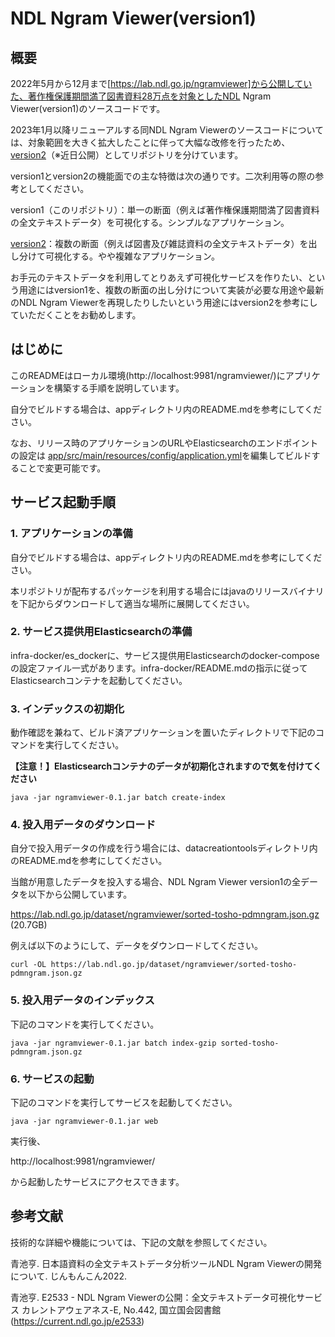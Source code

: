 # NDL Ngram Viewer(version1)

## 概要
2022年5月から12月まで[https://lab.ndl.go.jp/ngramviewer]から公開していた、著作権保護期間満了図書資料28万点を対象としたNDL Ngram Viewer(version1)のソースコードです。

2023年1月以降リニューアルする同NDL Ngram Viewerのソースコードについては、対象範囲を大きく拡大したことに伴って大幅な改修を行ったため、[version2](https://github.com/ndl-lab/ndlngramviewer_v2)（※近日公開）としてリポジトリを分けています。

version1とversion2の機能面での主な特徴は次の通りです。二次利用等の際の参考としてください。

version1（このリポジトリ）：単一の断面（例えば著作権保護期間満了図書資料の全文テキストデータ）を可視化する。シンプルなアプリケーション。

[version2](https://github.com/ndl-lab/ndlngramviewer_v2)：複数の断面（例えば図書及び雑誌資料の全文テキストデータ）を出し分けて可視化する。やや複雑なアプリケーション。

お手元のテキストデータを利用してとりあえず可視化サービスを作りたい、という用途にはversion1を、複数の断面の出し分けについて実装が必要な用途や最新のNDL Ngram Viewerを再現したりしたいという用途にはversion2を参考にしていただくことをお勧めします。


## はじめに

このREADMEはローカル環境(http://localhost:9981/ngramviewer/)にアプリケーションを構築する手順を説明しています。

自分でビルドする場合は、appディレクトリ内のREADME.mdを参考にしてください。

なお、リリース時のアプリケーションのURLやElasticsearchのエンドポイントの設定は
[app/src/main/resources/config/application.yml]([app/src/main/resources/config/application.yml])を編集してビルドすることで変更可能です。


## サービス起動手順
### 1. アプリケーションの準備
自分でビルドする場合は、appディレクトリ内のREADME.mdを参考にしてください。

本リポジトリが配布するパッケージを利用する場合にはjavaのリリースバイナリを下記からダウンロードして適当な場所に展開してください。

### 2. サービス提供用Elasticsearchの準備
infra-docker/es_dockerに、サービス提供用Elasticsearchのdocker-composeの設定ファイル一式があります。infra-docker/README.mdの指示に従ってElasticsearchコンテナを起動してください。

### 3. インデックスの初期化
動作確認を兼ねて、ビルド済アプリケーションを置いたディレクトリで下記のコマンドを実行してください。

**【注意！】Elasticsearchコンテナのデータが初期化されますので気を付けてください**
```
java -jar ngramviewer-0.1.jar batch create-index
```

### 4. 投入用データのダウンロード
自分で投入用データの作成を行う場合には、datacreationtoolsディレクトリ内のREADME.mdを参考にしてください。


当館が用意したデータを投入する場合、NDL Ngram Viewer version1の全データを以下から公開しています。

https://lab.ndl.go.jp/dataset/ngramviewer/sorted-tosho-pdmngram.json.gz
(20.7GB)

例えば以下のようにして、データをダウンロードしてください。
```
curl -OL https://lab.ndl.go.jp/dataset/ngramviewer/sorted-tosho-pdmngram.json.gz
```

### 5. 投入用データのインデックス
下記のコマンドを実行してください。
```
java -jar ngramviewer-0.1.jar batch index-gzip sorted-tosho-pdmngram.json.gz
```

### 6. サービスの起動
下記のコマンドを実行してサービスを起動してください。
```
java -jar ngramviewer-0.1.jar web
```

実行後、

http://localhost:9981/ngramviewer/

から起動したサービスにアクセスできます。


## 参考文献
技術的な詳細や機能については、下記の文献を参照してください。

青池亨. 日本語資料の全文テキストデータ分析ツールNDL Ngram Viewerの開発について. じんもんこん2022.

青池亨. E2533 - NDL Ngram Viewerの公開：全文テキストデータ可視化サービス カレントアウェアネス-E, No.442, 国立国会図書館(https://current.ndl.go.jp/e2533)

